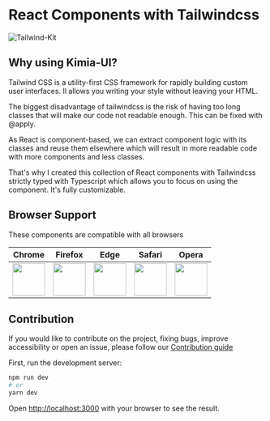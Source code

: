 # React Components with Tailwindcss
![Tailwind-Kit](https://res.cloudinary.com/beloved/image/upload/v1612391435/Assets/kimia_d8zp9s.png)

## Why using Kimia-UI?

Tailwind CSS is a utility-first CSS framework for rapidly building custom user interfaces. Il allows you writing your style without leaving your HTML.

The biggest disadvantage of tailwindcss is the risk of having too long classes that will make our code not readable enough. This can be fixed with @apply.

As React is component-based, we can extract component logic with its classes and reuse them elsewhere which will result in more readable code with more components and less classes.

That's why I created this collection of React components with Tailwindcss strictly typed with Typescript which allows you to focus on using the component. It's fully customizable.

## Browser Support

These components are compatible with all browsers

| Chrome | Firefox | Edge | Safari | Opera |
|:---:|:---:|:---:|:---:|:---:|
| <img src="https://github.com/creativetimofficial/public-assets/blob/master/logos/chrome-logo.png?raw=true" width="64" height="64"> | <img src="https://raw.githubusercontent.com/creativetimofficial/public-assets/master/logos/firefox-logo.png" width="64" height="64"> | <img src="https://raw.githubusercontent.com/creativetimofficial/public-assets/master/logos/edge-logo.png" width="64" height="64"> | <img src="https://raw.githubusercontent.com/creativetimofficial/public-assets/master/logos/safari-logo.png" width="64" height="64"> | <img src="https://raw.githubusercontent.com/creativetimofficial/public-assets/master/logos/opera-logo.png" width="64" height="64"> |

## Contribution
If you would like to contribute on the project, fixing bugs, improve accessibility or open an issue, please follow our [Contribution guide](https://github.com/enochndika/kimia-UI/blob/main/contributing.md)

First, run the development server:

```bash
npm run dev
# or
yarn dev
```

Open [http://localhost:3000](http://localhost:3000) with your browser to see the result.

